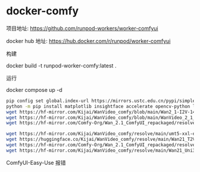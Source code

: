# docker-comfy

项目地址:  https://github.com/runpod-workers/worker-comfyui

docker hub 地址:  https://hub.docker.com/r/runpod/worker-comfyui


构建

docker build -t runpod-worker-comfy:latest .

运行

docker compose up -d




```bash
pip config set global.index-url https://mirrors.ustc.edu.cn/pypi/simple
python -m pip install matplotlib insightface accelerate opencv-python librosa facexlib  blend_modes moviepy  xformers
wget https://hf-mirror.com/Kijai/WanVideo_comfy/blob/main/Wan2_1-I2V-14B-480P_fp8_e4m3fn.safetensors
wget https://hf-mirror.com/Kijai/WanVideo_comfy/blob/main/WanVideo_2_1_Multitalk_14B_fp8_e4m3fn.safetensors
wget https://hf-mirror.com/Comfy-Org/Wan_2.1_ComfyUI_repackaged/resolve/main/split_files/vae/wan_2.1_vae.safetensors

wget https://hf-mirror.com/Kijai/WanVideo_comfy/resolve/main/umt5-xxl-enc-fp8_e4m3fn.safetensors?download=true
wget https://huggingface.co/Kijai/WanVideo_comfy/resolve/main/Wan21_T2V_14B_lightx2v_cfg_step_distill_lora_rank32.safetensors
wget https://hf-mirror.com/Comfy-Org/Wan_2.1_ComfyUI_repackaged/resolve/main/split_files/clip_vision/clip_vision_h.safetensors
wget https://hf-mirror.com/Kijai/WanVideo_comfy/resolve/main/Wan21_Uni3C_controlnet_fp16.safetensors
```

ComfyUI-Easy-Use  报错
